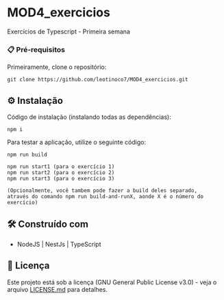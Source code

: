 # MOD4_exercicios

Exercícios de Typescript - Primeira semana

### 📋 Pré-requisitos

Primeiramente, clone o repositório:

```
git clone https://github.com/leotinoco7/MOD4_exercicios.git
```

## ⚙ Instalação

Código de instalação (instalando todas as dependências):

```
npm i
```

Para testar a aplicação, utilize o seguinte código:

```
npm run build

npm run start1 (para o exercício 1)
npm run start2 (para o exercício 2)
npm run start3 (para o exercício 3)

(Opcionalmente, você tambem pode fazer a build deles separado,
através do comando npm run build-and-runX, aonde X é o número do exercício)
```

## 🛠️ Construído com

- NodeJS | NestJs | TypeScript

## 📄 Licença

Este projeto está sob a licença (GNU General Public License v3.0) - veja o arquivo [LICENSE.md](https://github.com/leotinoco7/MOD4_exercicios/blob/main/LICENSE) para detalhes.
